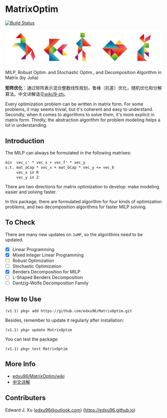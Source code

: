 
# MatrixOptim

[![Build Status](https://travis-ci.org/edxu96/MatrixOptim.svg?branch=master)](https://travis-ci.org/edxu96/MatrixOptim)

![Tangram](/images/tangram_1.png)

MILP, Robust Optim. and Stochastic Optim., and Decomposition Algorithm in Matrix (by Julia)

__矩阵优化__：通过矩阵表示混合整数线性规划，鲁棒（抗差）优化，随机优化和分解算法。中文详解请见[wiki/9-zh](https://github.com/edxu96/MatrixOptim/wiki/9-zh)。

Every optimization problem can be written in matrix form. For some problems, it may seems trivial, but it's coherent and easy to understand. Secondly, when it comes to algorithms to solve them, it's more explicit in matrix form. Thirdly, the abstraction algorithm for problem modeling helps a lot in understanding.

## Introduction

The MILP can always be formulated in the following matrixes:

```
min  vec_c' * vec_x + vec_f' * vec_y
s.t. mat_aCap * vec_x + mat_bCap * vec_y <= vec_b
     vec_x in R
     vec_y in Z
```

There are two directions for matrix optimization to develop: make modeling easier and solving faster.

In this package, there are formulated algorithm for four kinds of optimization problems, and two decomposition algorithms for faster MILP solving.

## To Check

There are many new updates on `JuMP`, so the algorithms need to be updated.

- [x] Linear Programming
- [x] Mixed Integer Linear Programming
- [ ] Robust Optimization
- [ ] Stochastic Optimization
- [X] Benders Decomposition for MILP
- [ ] L-Shaped Benders Decomposition
- [ ] Dantzig-Wolfe Decomposition Family

## How to Use

```
(v1.1) pkg> add https://github.com/edxu96/MatrixOptim.git
```

Besides, remember to update it regularly after installation:

```
(v1.1) pkg> update MatrixOptim
```

You can test the package:

```
(v1.1) pkg> test MatrixOptim
```

## More Info

- [edxu96/MatrixOptim/wiki](https://github.com/edxu96/MatrixOptim/wiki/1-Home)
- [中文详解](https://github.com/edxu96/MatrixOptim/wiki/9-zh)

## Contributers

Edward J. Xu (<edxu96@outlook.com>) (<https://edxu96.github.io>)
